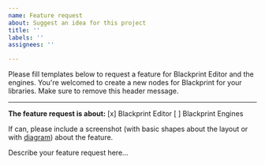 ```yaml
---
name: Feature request
about: Suggest an idea for this project
title: ''
labels: ''
assignees: ''

---
```


Please fill templates below to request a feature for Blackprint Editor and the engines.
You're welcomed to create a new nodes for Blackprint for your libraries.
Make sure to remove this header message.

---

**The feature request is about:**
[x] Blackprint Editor
[ ] Blackprint Engines

If can, please include a screenshot (with basic shapes about the layout or with [diagram](https://app.diagrams.net/)) about the feature.

Describe your feature request here...
